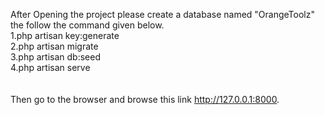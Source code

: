 After Opening the project please create a database named "OrangeToolz" the follow the command given below.<br />
1.php artisan key:generate<br />
2.php artisan migrate<br />
3.php artisan db:seed<br />
4.php artisan serve<br />
<br />
<br />
Then go to the browser and browse this link http://127.0.0.1:8000.
